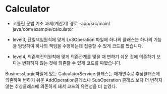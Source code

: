 # Calculator

- 코틀린 문법 기초 과제(계산기) 경로 -app/src/main/ java/com/example/calculator

- level3, 단일책임원칙에 맞게 Lv3Operation 파일에 하나의 클래스는 하나의 기능을 담당하여 하나의 책임을 수행하는데 집중할 수 있게 코드를 짰습니다.

- level4, 의존역전의원칙에 맞게 의존관계를 맺을 때 변하기 쉬운 것에 의존하기 보다는 변화하지 않는 것에 의존할 수 있게 코드를 짜봤습니다.

BusinessLogic파일에 있는 CalculatorService 클래스는 매개변수로 추상클래스에 의존하며
변하기 쉬운 AddOperation클래스나 SubOperation 클래스 보다 더 변하지 않는 추상클래스에 의존하게 돼서
코드의 유연성을 더 높였다.
